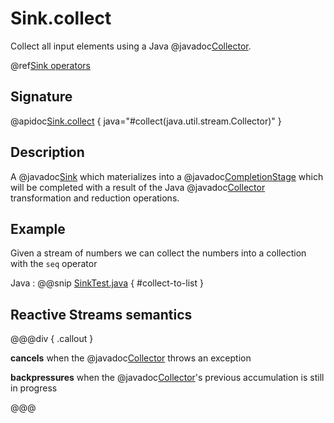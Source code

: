 # Sink.collect

Collect all input elements using a Java @javadoc[Collector](java.util.stream.Collector).

@ref[Sink operators](../index.md#sink-operators)

## Signature

@apidoc[Sink.collect](Sink$) { java="#collect(java.util.stream.Collector)" }

## Description

A @javadoc[Sink](pekko.stream.javadsl.Sink) which materializes into a @javadoc[CompletionStage](java.util.concurrent.CompletionStage) 
which will be completed with a result of the Java @javadoc[Collector](java.util.stream.Collector) transformation and reduction operations.

## Example

Given a stream of numbers we can collect the numbers into a collection with the `seq` operator

Java
:   @@snip [SinkTest.java](/stream-tests/src/test/java/org/apache/pekko/stream/javadsl/SinkTest.java) { #collect-to-list }


## Reactive Streams semantics

@@@div { .callout }

**cancels** when the @javadoc[Collector](java.util.stream.Collector) throws an exception 

**backpressures** when the @javadoc[Collector](java.util.stream.Collector)'s previous accumulation is still in progress

@@@


